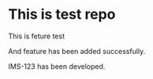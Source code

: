 # This is test repo

This is feture test

And feature has been added successfully.

IMS-123 has been developed.